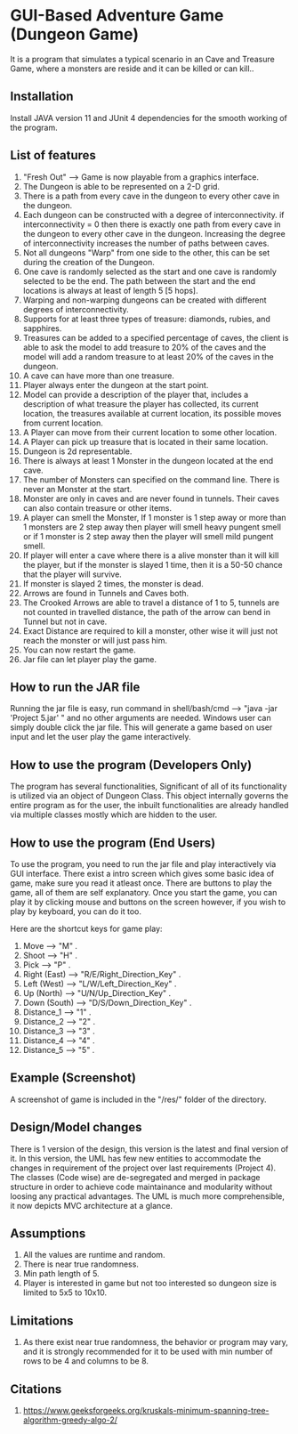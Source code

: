 # GUI-Based Adventure Game (Dungeon Game)

It is a program that simulates a typical scenario in an Cave and Treasure Game, where a monsters are reside and it can be killed or can kill..

## Installation

Install JAVA version 11 and JUnit 4 dependencies for the smooth working of the program. 

## List of features
1. "Fresh Out" --> Game is now playable from a graphics interface. 
1. The Dungeon is able to be represented on a 2-D grid.
2. There is a path from every cave in the dungeon to every other cave in the dungeon.
3. Each dungeon can be constructed with a degree of interconnectivity. if interconnectivity = 0 then there is exactly one path from every cave in the dungeon to every other cave in the dungeon. Increasing the degree of interconnectivity increases the number of paths between caves.
4. Not all dungeons "Warp" from one side to the other, this can be set during the creation of the Dungeon.
5. One cave is randomly selected as the start and one cave is randomly selected to be the end. The path between the start and the end locations is always at least of length 5 [5 hops].
6. Warping and non-warping dungeons can be created with different degrees of interconnectivity.
7. Supports for at least three types of treasure: diamonds, rubies, and sapphires.
8. Treasures can be added to a specified percentage of caves, the client is able to ask the model to add treasure to 20% of the caves and the model will add a random treasure to at least 20% of the caves in the dungeon.
9. A cave can have more than one treasure.
10. Player always enter the dungeon at the start point.
11. Model can provide a description of the player that, includes a description of what treasure the player has collected, its current location, the treasures available at current location, its possible moves from current location.
12. A Player can move from their current location to some other location.
13. A Player can pick up treasure that is located in their same location.
14. Dungeon is 2d representable.
15. There is always at least 1 Monster in the dungeon located at the end cave. 
16. The number of Monsters can specified on the command line. There is never an Monster at the start.
17. Monster are only in caves and are never found in tunnels. Their caves can also contain treasure or other items.
18. A player can smell the Monster, If 1 monster is 1 step away or more than 1 monsters are 2 step away then player will smell heavy pungent smell or if 1 monster is 2 step away then the player will smell mild pungent smell.
19. If player will enter a cave where there is a alive monster than it will kill the player, but if the monster is slayed 1 time, then it is a 50-50 chance that the player will survive.
20. If monster is slayed 2 times, the monster is dead.
21. Arrows are found in Tunnels and Caves both.
22. The Crooked Arrows are able to travel a distance of 1 to 5, tunnels are not counted in travelled distance, the path of the arrow can bend in Tunnel but not in cave.
23. Exact Distance are required to kill a monster, other wise it will just not reach the monster or will just pass him.
24. You can now restart the game.
25. Jar file can let player play the game.


## How to run the JAR file
Running the jar file is easy, run command in shell/bash/cmd  --> "java -jar 'Project 5.jar' " and no other arguments are needed.
Windows user can simply double click the jar file.
This will generate a game based on user input and let the user play the game interactively.


## How to use the program (Developers Only)
The program has several functionalities, Significant of all of its functionality is utilized via an object of Dungeon Class. This object internally governs the entire program as for the user, the inbuilt functionalities are already handled via multiple classes mostly which are hidden to the user.

## How to use the program (End Users)
To use the program, you need to run the jar file and play interactively via GUI interface.
There exist a intro screen which gives some basic idea of game, make sure you read it atleast once.
There are buttons to play the game, all of them are self explanatory.
Once you start the game, you can play it by clicking mouse and buttons on the screen however, if you wish to play by keyboard, you can do it too.

Here are the shortcut keys for game play: 

1. Move         --> "M" .
2. Shoot        --> "H" .
3. Pick         --> "P" .
4. Right (East) --> "R/E/Right_Direction_Key" .
5. Left (West)  --> "L/W/Left_Direction_Key" .
6. Up (North)   --> "U/N/Up_Direction_Key" .
7. Down (South) --> "D/S/Down_Direction_Key" .
8. Distance_1   --> "1" .
9. Distance_2   --> "2" .
10. Distance_3  --> "3" .
11. Distance_4  --> "4" .
12. Distance_5  --> "5" .

## Example (Screenshot)
A screenshot of game is included in the "/res/" folder of the directory.

## Design/Model  changes
There is 1 version of the design, this version is the latest and final version of it.
In this version, the UML has few new entities to accommodate the changes in requirement of the project over last requirements (Project 4).
The classes (Code wise) are de-segregated and merged in package structure in order to achieve code maintainance and modularity without loosing any practical advantages.
The UML is much more comprehensible, it now depicts MVC architecture at a glance.


## Assumptions
1. All the values are runtime and random.
2. There is near true randomness.
3. Min path length of 5.
4. Player is interested in game but not too interested so dungeon size is limited to 5x5 to 10x10.

## Limitations
1. As there exist near true randomness, the behavior or program may vary, and it is strongly recommended for it to be used with min number of rows to be 4 and columns to be 8.


## Citations
1. https://www.geeksforgeeks.org/kruskals-minimum-spanning-tree-algorithm-greedy-algo-2/
